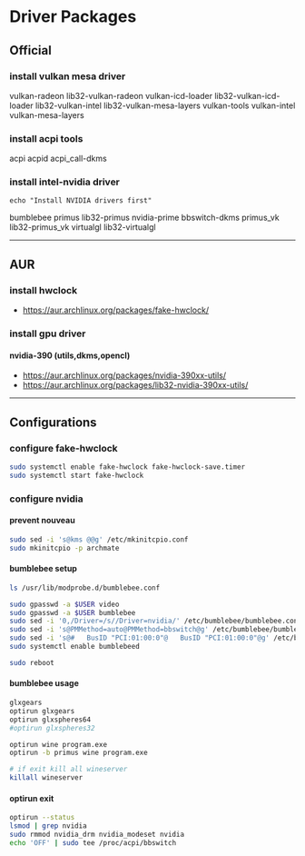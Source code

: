 # Driver Packages

## Official

### install vulkan mesa driver
vulkan-radeon lib32-vulkan-radeon
vulkan-icd-loader lib32-vulkan-icd-loader
lib32-vulkan-intel lib32-vulkan-mesa-layers
vulkan-tools vulkan-intel vulkan-mesa-layers

### install acpi tools
acpi acpid acpi_call-dkms

### install intel-nvidia driver

```
echo "Install NVIDIA drivers first"
```
bumblebee primus lib32-primus
nvidia-prime bbswitch-dkms
primus_vk lib32-primus_vk
virtualgl lib32-virtualgl

--------------------------------------------------------------------------------

## AUR

### install hwclock
- https://aur.archlinux.org/packages/fake-hwclock/

### install gpu driver

#### nvidia-390 (utils,dkms,opencl)
- https://aur.archlinux.org/packages/nvidia-390xx-utils/
- https://aur.archlinux.org/packages/lib32-nvidia-390xx-utils/

--------------------------------------------------------------------------------

## Configurations

### configure fake-hwclock

```sh
sudo systemctl enable fake-hwclock fake-hwclock-save.timer
sudo systemctl start fake-hwclock
```

### configure nvidia

#### prevent nouveau

```sh
sudo sed -i 's@kms @@g' /etc/mkinitcpio.conf
sudo mkinitcpio -p archmate
```

#### bumblebee setup

```sh
ls /usr/lib/modprobe.d/bumblebee.conf

sudo gpasswd -a $USER video
sudo gpasswd -a $USER bumblebee
sudo sed -i '0,/Driver=/s//Driver=nvidia/' /etc/bumblebee/bumblebee.conf
sudo sed -i 's@PMMethod=auto@PMMethod=bbswitch@g' /etc/bumblebee/bumblebee.conf
sudo sed -i 's@#   BusID "PCI:01:00:0"@   BusID "PCI:01:00:0"@g' /etc/bumblebee/xorg.conf.nvidia
sudo systemctl enable bumblebeed

sudo reboot
```

#### bumblebee usage

```sh
glxgears
optirun glxgears
optirun glxspheres64
#optirun glxspheres32
```

```sh
optirun wine program.exe
optirun -b primus wine program.exe

# if exit kill all wineserver
killall wineserver
```

#### optirun exit

```sh
optirun --status
lsmod | grep nvidia
sudo rmmod nvidia_drm nvidia_modeset nvidia
echo 'OFF' | sudo tee /proc/acpi/bbswitch
```

